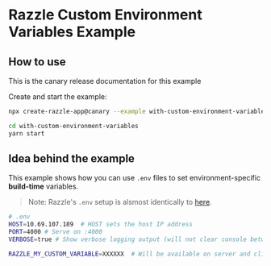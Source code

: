 # Razzle Custom Environment Variables Example

## How to use

<!-- START install generated instructions please keep comment here to allow auto update -->
<!-- DON'T EDIT THIS SECTION, INSTEAD RE-RUN yarn update-examples TO UPDATE -->
This is the canary release documentation for this example

Create and start the example:

```bash
npx create-razzle-app@canary --example with-custom-environment-variables with-custom-environment-variables

cd with-custom-environment-variables
yarn start
```
<!-- END install generated instructions please keep comment here to allow auto update -->

## Idea behind the example
This example shows how you can use `.env` files to set environment-specific
**build-time** variables.

> Note: Razzle's `.env` setup is alsmost identically to [here](https://github.com/facebookincubator/create-react-app/blob/master/packages/react-scripts/template/README.md#adding-custom-environment-variables).

```bash
# .env
HOST=10.69.107.189  # HOST sets the host IP address
PORT=4000 # Serve on :4000
VERBOSE=true # Show verbose logging output (will not clear console between compiles)

RAZZLE_MY_CUSTOM_VARIABLE=XXXXXX  # Will be available on server and client as process.env.RAZZLE_MY_CUSTOM_VARIABLE
```
